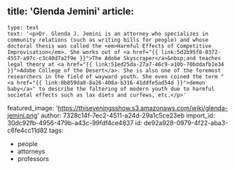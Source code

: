 title: 'Glenda Jemini'
article:
  -
    type: text
    text: '<p>Dr. Glenda J. Jemini is an attorney who specializes in community relations (such as writing bills for people) and whose doctoral thesis was called the <em>Harmful Effects of Competitive Improvisation</em>. She works out of <a href="{{ link:5d2b95f8-0372-4557-a97c-c3c40d7a2f9e }}">The Adobe Skyscraper</a>&nbsp;and teaches legal theory at <a href="{{ link:51ed25da-27a7-46c9-a10b-70bddafb1e34 }}">Adobe College of the Desert</a>. She is also one of the foremost researchers in the field of wayward youth. She even coined the term "<a href="{{ link:8b859da8-8a26-408a-b316-41ddfe5ad54d }}">demon baby</a>" to describe the faltering of modern youth due to harmful societal effects such as lax diets and curfews, etc.</p>'
featured_image: 'https://thiseveningsshow.s3.amazonaws.com/wiki/glenda-jemini.png'
author: 7328c14f-7ec2-4511-a24d-29a1c5ce23eb
import_id: 30dc92fb-4956-479b-a43c-99fdf4ce4837
id: de92a928-0979-4f22-aba3-c6fe4cc11d82
tags:
  - people
  - attorneys
  - professors
